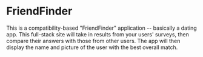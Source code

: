 # FriendFinder

This is a compatibility-based "FriendFinder" application -- basically a dating app. This full-stack site will take in results from your users' surveys, then compare their answers with those from other users. 
The app will then display the name and picture of the user with the best overall match.

